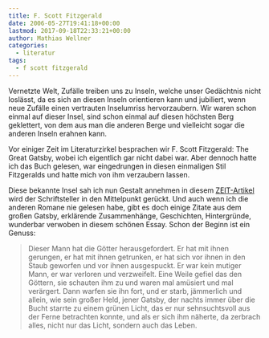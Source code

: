 ```yaml
---
title: F. Scott Fitzgerald
date: 2006-05-27T19:41:18+00:00
lastmod: 2017-09-18T22:33:21+00:00
author: Mathias Wellner
categories:
  - literatur
tags:
  - f scott fitzgerald
---
```

Vernetzte Welt, Zufälle treiben uns zu Inseln, welche unser Gedächtnis nicht loslässt, da es sich an diesen Inseln orientieren kann und jubiliert, wenn neue Zufälle einen vertrauten Inselumriss hervorzaubern. Wir waren schon einmal auf dieser Insel, sind schon einmal auf diesen höchsten Berg geklettert, von dem aus man die anderen Berge und vielleicht sogar die anderen Inseln erahnen kann.

Vor einiger Zeit im Literaturzirkel besprachen wir F. Scott Fitzgerald: The Great Gatsby, wobei ich eigentlich gar nicht dabei war. Aber dennoch hatte ich das Buch gelesen, war eingedrungen in diesen einmaligen Stil Fitzgeralds und hatte mich von ihm verzaubern lassen.

Diese bekannte Insel sah ich nun Gestalt annehmen in diesem [ZEIT-Artikel](http://www.zeit.de/2006/22/L-Fitzgerald_xml) wird der Schriftsteller in den Mittelpunkt gerückt. Und auch wenn ich die anderen Romane nie gelesen habe, gibt es doch einige Zitate aus dem großen Gatsby, erklärende Zusammenhänge, Geschichten, Hintergründe, wunderbar verwoben in diesem schönen Essay. Schon der Beginn ist ein Genuss:

<blockquote class="blockquote">
Dieser Mann hat die Götter herausgefordert. Er hat mit ihnen gerungen, er hat mit ihnen getrunken, er hat sich vor ihnen in den Staub geworfen und vor ihnen ausgespuckt. Er war kein mutiger Mann, er war verloren und verzweifelt. Eine Weile gefiel das den Göttern, sie schauten ihm zu und waren mal amüsiert und mal verärgert. Dann warfen sie ihn fort, und er starb, jämmerlich und allein, wie sein großer Held, jener Gatsby, der nachts immer über die Bucht starrte zu einem grünen Licht, das er nur sehnsuchtsvoll aus der Ferne betrachten konnte, und als er sich ihm näherte, da zerbrach alles, nicht nur das Licht, sondern auch das Leben.
</blockquote>